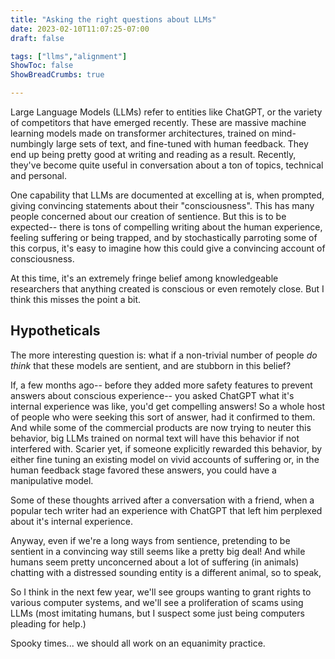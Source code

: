 ```yaml
---
title: "Asking the right questions about LLMs"
date: 2023-02-10T11:07:25-07:00
draft: false

tags: ["llms","alignment"]
ShowToc: false
ShowBreadCrumbs: true

---
```


Large Language Models (LLMs) refer to entities like ChatGPT, or the variety of competitors that have emerged recently. These are massive machine learning models made on transformer architectures, trained on mind-numbingly large sets of text, and fine-tuned with human feedback. They end up being pretty good at writing and reading as a result. Recently, they've become quite useful in conversation about a ton of topics, technical and personal.

One capability that LLMs are documented at excelling at is, when prompted, giving convincing statements about their "consciousness". This has many people concerned about our creation of sentience. But this is to be expected-- there is tons of compelling writing about the human experience, feeling suffering or being trapped, and by stochastically parroting some of this corpus, it's easy to imagine how this could give a convincing account of consciousness. 

At this time, it's an extremely fringe belief among knowledgeable researchers that anything created is conscious or even remotely close. But I think this misses the point a bit. 

## Hypotheticals

The more interesting question is:
    what if a non-trivial number of people *do think* that these models are sentient, and are stubborn in this belief?

If, a few months ago-- before they added more safety features to prevent answers about conscious experience-- you asked ChatGPT what it's internal experience was like, you'd get compelling answers! So a whole host of people who were seeking this sort of answer, had it confirmed to them. And while some of the commercial products are now trying to neuter this behavior, big LLMs trained on normal text will have this behavior if not interfered with. Scarier yet, if someone explicitly rewarded this behavior, by either fine tuning an existing model on vivid accounts of suffering or, in the human feedback stage favored these answers, you could have a manipulative model. 

Some of these thoughts arrived after a conversation with a friend, when a popular tech writer had an experience with ChatGPT that left him perplexed about it's internal experience. 

Anyway, even if we're a long ways from sentience, pretending to be sentient in a convincing way still seems like a pretty big deal! And while humans seem pretty unconcerned about a lot of suffering (in animals) chatting with a distressed sounding entity is a different animal, so to speak, 

So I think in the next few year, we'll see groups wanting to grant rights to various computer systems, and we'll see a proliferation of scams using LLMs (most imitating humans, but I suspect some just being computers pleading for help.)

Spooky times... we should all work on an equanimity practice. 